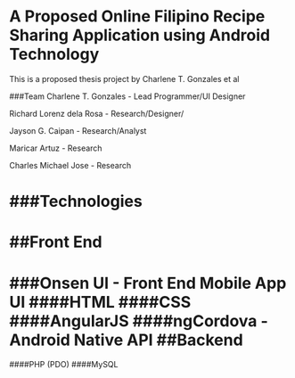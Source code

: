 A Proposed Online Filipino Recipe Sharing Application using Android Technology
===

This is a proposed thesis project by Charlene T. Gonzales et al

###Team
Charlene T. Gonzales - Lead Programmer/UI Designer

Richard Lorenz dela Rosa - Research/Designer/

Jayson G. Caipan - Research/Analyst

Maricar Artuz - Research

Charles Michael Jose - Research


###Technologies
==
##Front End
==
###Onsen UI - Front End Mobile App UI
####HTML
####CSS
####AngularJS 
####ngCordova - Android Native API
##Backend
==
####PHP (PDO)
####MySQL
